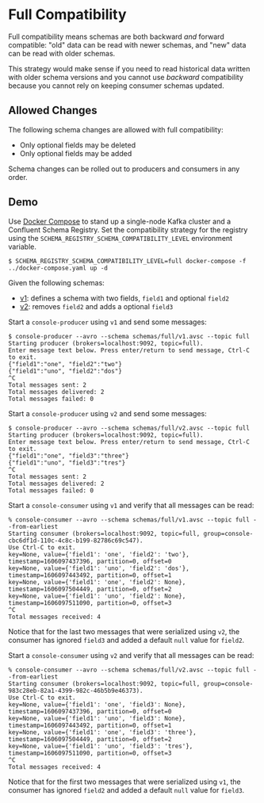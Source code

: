 # Full Compatibility

Full compatibility means schemas are both backward _and_ forward compatible: "old" data can be read with newer schemas, and "new" data can be read with older schemas.

This strategy would make sense if you need to read historical data written with older schema versions and you cannot use _backward_ compatibility because you cannot rely on keeping consumer schemas updated.

## Allowed Changes

The following schema changes are allowed with full compatibility:

- Only optional fields may be deleted
- Only optional fields may be added

Schema changes can be rolled out to producers and consumers in any order.

## Demo

Use [Docker Compose](https://docs.docker.com/compose) to stand up a single-node Kafka cluster and a Confluent Schema Registry. Set the compatibility strategy for the registry using the `SCHEMA_REGISTRY_SCHEMA_COMPATIBILITY_LEVEL` environment variable.
```
$ SCHEMA_REGISTRY_SCHEMA_COMPATIBILITY_LEVEL=full docker-compose -f ../docker-compose.yaml up -d
```

Given the following schemas:

- [v1](schemas/full/v1.avsc): defines a schema with two fields, `field1` and optional `field2`
- [v2](schemas/full/v2.avsc): removes `field2` and adds a optional `field3`

Start a `console-producer` using `v1` and send some messages:
```
$ console-producer --avro --schema schemas/full/v1.avsc --topic full
Starting producer (brokers=localhost:9092, topic=full).
Enter message text below. Press enter/return to send message, Ctrl-C to exit.
{"field1":"one", "field2":"two"}
{"field1":"uno", "field2":"dos"}
^C
Total messages sent: 2
Total messages delivered: 2
Total messages failed: 0
```

Start a `console-producer` using `v2` and send some messages:
```
$ console-producer --avro --schema schemas/full/v2.avsc --topic full
Starting producer (brokers=localhost:9092, topic=full).
Enter message text below. Press enter/return to send message, Ctrl-C to exit.
{"field1":"one", "field3":"three"}
{"field1":"uno", "field3":"tres"}
^C
Total messages sent: 2
Total messages delivered: 2
Total messages failed: 0
```

Start a `console-consumer` using `v1` and verify that all messages can be read:
```
% console-consumer --avro --schema schemas/full/v1.avsc --topic full --from-earliest
Starting consumer (brokers=localhost:9092, topic=full, group=console-cbc6df1d-110c-4c8c-b199-82786c69c547).
Use Ctrl-C to exit.
key=None, value={'field1': 'one', 'field2': 'two'}, timestamp=1606097437396, partition=0, offset=0
key=None, value={'field1': 'uno', 'field2': 'dos'}, timestamp=1606097443492, partition=0, offset=1
key=None, value={'field1': 'one', 'field2': None}, timestamp=1606097504449, partition=0, offset=2
key=None, value={'field1': 'uno', 'field2': None}, timestamp=1606097511090, partition=0, offset=3
^C
Total messages received: 4
```
Notice that for the last two messages that were serialized using `v2`, the consumer has ignored `field3` and added a default `null` value for `field2`.

Start a `console-consumer` using `v2` and verify that all messages can be read:
```
% console-consumer --avro --schema schemas/full/v2.avsc --topic full --from-earliest
Starting consumer (brokers=localhost:9092, topic=full, group=console-983c28eb-82a1-4399-982c-46b5b9e46373).
Use Ctrl-C to exit.
key=None, value={'field1': 'one', 'field3': None}, timestamp=1606097437396, partition=0, offset=0
key=None, value={'field1': 'uno', 'field3': None}, timestamp=1606097443492, partition=0, offset=1
key=None, value={'field1': 'one', 'field3': 'three'}, timestamp=1606097504449, partition=0, offset=2
key=None, value={'field1': 'uno', 'field3': 'tres'}, timestamp=1606097511090, partition=0, offset=3
^C
Total messages received: 4
```
Notice that for the first two messages that were serialized using `v1`, the consumer has ignored `field2` and added a default `null` value for `field3`.

